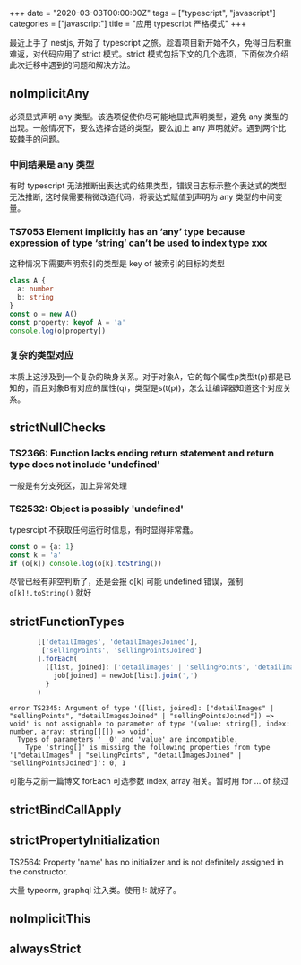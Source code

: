 +++
date = "2020-03-03T00:00:00Z"
tags = ["typescript", "javascript"]
categories = ["javascript"]
title = "应用 typescript 严格模式"
+++

最近上手了 nestjs, 开始了 typescript 之旅。趁着项目新开始不久，免得日后积重难返，对代码应用了 strict 模式。strict 模式包括下文的几个选项，下面依次介绍此次迁移中遇到的问题和解决方法。

## noImplicitAny
必须显式声明 any 类型。该选项促使你尽可能地显式声明类型，避免 any 类型的出现。一般情况下，要么选择合适的类型，要么加上 any 声明就好。遇到两个比较棘手的问题。
### 中间结果是 any 类型
有时 typescript 无法推断出表达式的结果类型，错误日志标示整个表达式的类型无法推断, 这时候需要稍微改造代码，将表达式赋值到声明为 any 类型的中间变量。
### TS7053 Element implicitly has an ‘any’ type because expression of type ‘string’ can’t be used to index type xxx
这种情况下需要声明索引的类型是 key of 被索引的目标的类型
```ts
class A {
  a: number
  b: string
}
const o = new A()
const property: keyof A = 'a'
console.log(o[property])
```
### 复杂的类型对应
本质上这涉及到一个复杂的映身关系。对于对象A，它的每个属性p类型t(p)都是已知的，而且对象B有对应的属性(q)，类型是s(t(p))，怎么让编译器知道这个对应关系。

## strictNullChecks
### TS2366: Function lacks ending return statement and return type does not include 'undefined'
一般是有分支死区，加上异常处理
### TS2532: Object is possibly 'undefined'
typesrcipt 不获取任何运行时信息，有时显得非常蠢。
```ts
const o = {a: 1}
const k = 'a'
if (o[k]) console.log(o[k].toString())
```
尽管已经有非空判断了，还是会报 o[k] 可能 undefined 错误，强制 `o[k]!.toString()` 就好
## strictFunctionTypes
```ts
       [['detailImages', 'detailImagesJoined'],
        ['sellingPoints', 'sellingPointsJoined']
       ].forEach(
         ([list, joined]: ['detailImages' | 'sellingPoints', 'detailImagesJoined' | 'sellingPointsJoined']) => {
           job[joined] = newJob[list].join(',')
         }
       )
```


```
error TS2345: Argument of type '([list, joined]: ["detailImages" | "sellingPoints", "detailImagesJoined" | "sellingPointsJoined"]) => void' is not assignable to parameter of type '(value: string[], index: number, array: string[][]) => void'.
  Types of parameters '__0' and 'value' are incompatible.
    Type 'string[]' is missing the following properties from type '["detailImages" | "sellingPoints", "detailImagesJoined" | "sellingPointsJoined"]': 0, 1
```
可能与之前一篇博文 forEach 可选参数 index, array 相关。暂时用 for ... of 绕过
## strictBindCallApply
## strictPropertyInitialization
TS2564: Property 'name' has no initializer and is not definitely assigned in the constructor.

大量 typeorm, graphql 注入类。使用 !: 就好了。

## noImplicitThis
## alwaysStrict
